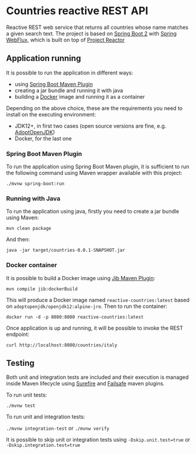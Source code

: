 # Countries reactive REST API

Reactive REST web service that returns all countries whose name matches a given search text. 
The project is based on [Spring Boot 2](https://spring.io/projects/spring-boot) with [Spring WebFlux](https://docs.spring.io/spring/docs/current/spring-framework-reference/web-reactive.html), which is built on top of [Project Reactor](https://projectreactor.io/)

## Application running

It is possible to run the application in different ways:
* using [Spring Boot Maven Plugin](https://docs.spring.io/spring-boot/docs/current/maven-plugin/index.html) 
* creating a jar bundle and running it with java
* building a [Docker](https://www.docker.com/) image and running it as a container

Depending on the above choice, these are the requirements you need to install on the executing environment:
* JDK12+, in first two cases (open source versions are fine, e.g. [AdoptOpenJDK](https://adoptopenjdk.net/))
* Docker, for the last one

### Spring Boot Maven Plugin

To run the application using Spring Boot Maven plugin, it is sufficient to run the following command using Maven wrapper available with this project:
```
./mvnw spring-boot:run
```

### Running with Java

To run the application using java, firstly you need to create a jar bundle using Maven:
```
mvn clean package
```

And then:
```
java -jar target/countries-0.0.1-SNAPSHOT.jar
```

### Docker container

It is possible to build a Docker image using [Jib Maven Plugin](https://github.com/GoogleContainerTools/jib/tree/master/jib-maven-plugin):
```
mvn compile jib:dockerBuild
```
This will produce a Docker image named `reactive-countries:latest` based on `adoptopenjdk/openjdk12:alpine-jre`. 
Then to run the container:
```
docker run -d -p 8080:8080 reactive-countries:latest
```


Once application is up and running, it will be possible to invoke the REST endpoint:
```
curl http://localhost:8080/countries/italy
```

## Testing

Both unit and integration tests are included and their execution is managed inside Maven lifecycle using [Surefire](http://maven.apache.org/surefire/maven-surefire-plugin/) and [Failsafe](http://maven.apache.org/surefire/maven-failsafe-plugin/) maven plugins.

To run unit tests:
```
./mvnw test
```

To run unit and integration tests:

`./mvnw integration-test` or `./mvnw verify`

It is possible to skip unit or integration tests using `-Dskip.unit.test=true` or `-Dskip.integration.test=true`

